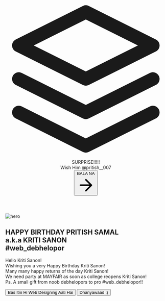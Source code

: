 <html lang="en">
<head>
  <meta charset="UTF-8">
  <meta name="viewport" content="width=device-width, initial-scale=1.0">
  <link href="https://unpkg.com/tailwindcss@^1.0/dist/tailwind.min.css" rel="stylesheet">
  <title>surprise</title>
</head>
<body>
  <header class="text-gray-700 body-font">
    <div class="container mx-auto flex flex-wrap p-5 flex-col md:flex-row items-center">
      <a class="flex title-font font-medium items-center text-gray-900 mb-4 md:mb-0">
        <svg xmlns="http://www.w3.org/2000/svg" fill="none" stroke="currentColor" stroke-linecap="round" stroke-linejoin="round" stroke-width="2" class="w-10 h-10 text-white p-2 bg-orange-500 rounded-full" viewBox="0 0 24 24">
          <path d="M12 2L2 7l10 5 10-5-10-5zM2 17l10 5 10-5M2 12l10 5 10-5"></path>
        </svg>
        <span class="ml-3 text-xl">SURPRISE!!!!!</span>
      </a>
      <nav class="md:ml-auto md:mr-auto flex flex-wrap items-center text-base justify-center">
        <a class="mr-5 hover:text-gray-900">Wish</a>
        <a class="mr-5 hover:text-gray-900">Him</a>
        <a class="mr-5 hover:text-gray-900">@pritish__007</a>
      </nav>
      <button class="inline-flex items-center bg-gray-200 border-0 py-1 px-3 focus:outline-none hover:bg-gray-300 rounded text-base mt-4 md:mt-0">BALA NA
        <svg fill="none" stroke="currentColor" stroke-linecap="round" stroke-linejoin="round" stroke-width="2" class="w-4 h-4 ml-1" viewBox="0 0 24 24">
          <path d="M5 12h14M12 5l7 7-7 7"></path>
        </svg>
      </button>
    </div>
  </header>

  <section class="text-gray-700 body-font">
  <div class="container mx-auto flex px-5 py-24 items-center justify-center flex-col">
    <img class="lg:w-2/6 md:w-3/6 w-5/6 mb-10 object-cover object-center rounded" alt="hero" src="https://source.unsplash.com/720x600/?birthday cake">
    <div class="text-center lg:w-2/3 w-full">
      <h1 class="title-font sm:text-4xl text-3xl mb-4 font-medium text-gray-900">HAPPY BIRTHDAY PRITISH SAMAL
        <br class="hidden lg:inline-block">a.k.a KRITI SANON
        <br class="hidden lg:inline-block">#web_debhelopor
      </h1>
      <p class="mb-8 leading-relaxed">Hello Kriti Sanon!
        <br class="mb-8 leading-relaxed">Wishing you a very Happy Birthday Kriti Sanon!
        <br class="mb-8 leading-relaxed">Many many happy returns of the day Kriti Sanon!
        <br class="mb-8 leading-relaxed">We need party at MAYFAIR as soon as college reopens Kriti Sanon!
        <br class="mb-8 leading-relaxed">Ps. A small gift from noob debhelopors to pro #web_debhelopor!!
        </p>
      <div class="flex justify-center">
        <button class="inline-flex text-white bg-orange-500 border-0 py-2 px-6 focus:outline-none hover:bg-orange-600 rounded text-lg">Bas Itni Hi Web Designing Aati Hai</button>
        <button class="ml-4 inline-flex text-gray-700 bg-gray-200 border-0 py-2 px-6 focus:outline-none hover:bg-gray-300 rounded text-lg">Dhanyawaad :)</button>
      </div>
    </div>
  </div>
</section>
</body>
</html>
